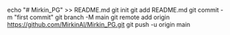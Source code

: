 echo "# Mirkin_PG" >> README.md
git init 
git add README.md
git commit -m "first commit"
git branch -M main
git remote add origin https://github.com/MirkinAl/Mirkin_PG.git
git push -u origin main
